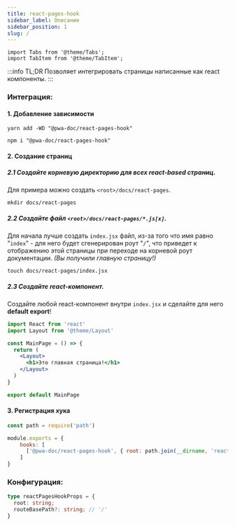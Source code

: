 ```yaml
---
title: react-pages-hook
sidebar_label: Описание
sidebar_position: 1
slug: /
---
```


```mdx-code-block
import Tabs from '@theme/Tabs';
import TabItem from '@theme/TabItem';
```

:::info TL;DR
Позволяет интегрировать страницы написанные как react компоненты.
:::

### Интеграция:

#### 1. Добавление зависимости

<Tabs groupId="package-manager">
<TabItem value="yarn">

```shell
yarn add -WD "@pwa-doc/react-pages-hook"
```

</TabItem>

<TabItem value="npm">

```shell
npm i "@pwa-doc/react-pages-hook"
```

</TabItem>
</Tabs>

#### 2. Создание страниц
##### 2.1 Создайте корневую директорию для всех react-based страниц.
Для примера можно создать `<root>/docs/react-pages`.

```shell
mkdir docs/react-pages
```

##### 2.2 Создайте файл `<root>/docs/react-pages/*.js[x]`.
Для начала лучше создать `index.jsx` файл, из-за того что имя равно "`index`" - для него будет сгенерирован роут "`/`",
что приведет к отображению этой страницы при переходе на корневой роут документации. _(Вы получили главную страницу!)_

```shell
touch docs/react-pages/index.jsx
```

##### 2.3 Создайте react-компонент.
Создайте любой react-компонент внутри `index.jsx` и сделайте для него **default export**!

```jsx
import React from 'react'
import Layout from '@theme/Layout'

const MainPage = () => {
  return (
    <Layout>
      <h1>Это главная страница!</h1>
    </Layout>
  )
}

export default MainPage

```

#### 3. Регистрация хука

```javascript title="pwa-doc.config.js"
const path = require('path')

module.exports = {
    hooks: [
      ['@pwa-doc/react-pages-hook', { root: path.join(__dirname, 'react-pages') }]
    ]
}
```

### Конфигурация:

```typescript
type reactPagesHookProps = {
  root: string;
  routeBasePath?: string; // '/'
}
```
